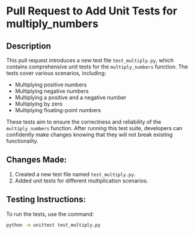 # Pull Request to Add Unit Tests for multiply_numbers

## Description
This pull request introduces a new test file `test_multiply.py`, which contains comprehensive unit tests for the `multiply_numbers` function. The tests cover various scenarios, including:

- Multiplying positive numbers
- Multiplying negative numbers
- Multiplying a positive and a negative number
- Multiplying by zero
- Multiplying floating-point numbers

These tests aim to ensure the correctness and reliability of the `multiply_numbers` function. After running this test suite, developers can confidently make changes knowing that they will not break existing functionality. 

## Changes Made:
1. Created a new test file named `test_multiply.py`.
2. Added unit tests for different multiplication scenarios.

## Testing Instructions:
To run the tests, use the command:
```bash
python -m unittest test_multiply.py
```